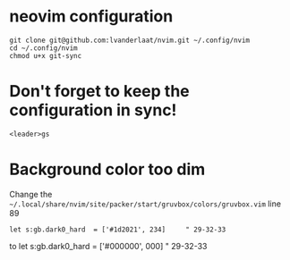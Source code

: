 # neovim configuration

    git clone git@github.com:lvanderlaat/nvim.git ~/.config/nvim
    cd ~/.config/nvim
    chmod u+x git-sync

# Don't forget to keep the configuration in sync!

    <leader>gs

# Background color too dim
Change the `~/.local/share/nvim/site/packer/start/gruvbox/colors/gruvbox.vim` line 89

    let s:gb.dark0_hard  = ['#1d2021', 234]     " 29-32-33
to
    let s:gb.dark0_hard  = ['#000000', 000]     " 29-32-33
